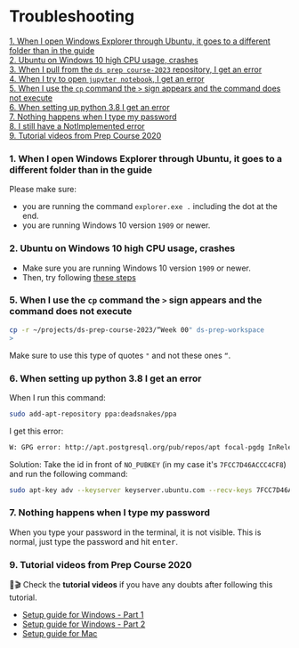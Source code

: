 # Troubleshooting

[1. When I open Windows Explorer through Ubuntu, it goes to a different folder than in the guide](#1-when-i-open-windows-explorer-through-ubuntu-it-goes-to-a-different-folder-than-in-the-guide)   
[2. Ubuntu on Windows 10 high CPU usage, crashes](#2-ubuntu-on-windows-10-high-cpu-usage-crashes)   
[3. When I pull from the `ds prep course-2023` repository, I get an error](#3-when-i-pull-from-the-ds-prep-course-2023-repository-i-get-an-error)   
[4. When I try to open `jupyter notebook`, I get an error](#4-when-i-try-to-open-the-jupyter-notebook-i-get-an-error)   
[5. When I use the `cp` command the `>` sign appears and the command does not execute](#5-when-i-use-the-cp-command-the--sign-appears-and-the-command-does-not-execute)   
[6. When setting up python 3.8 I get an error](#6-when-setting-up-python-38-i-get-an-error)   
[7. Nothing happens when I type my password](#7-nothing-happens-when-i-type-my-password)   
[8. I still have a NotImplemented error](#8-i-still-have-a-notimplemented-error)   
[9. Tutorial videos from Prep Course 2020](#9-tutorial-videos-from-prep-course-2020)

### 1. When I open Windows Explorer through Ubuntu, it goes to a different folder than in the guide

Please make sure:

- you are running the command `explorer.exe .` including the dot at the end.
- you are running Windows 10 version `1909` or newer.

### 2. Ubuntu on Windows 10 high CPU usage, crashes

- Make sure you are running Windows 10 version `1909` or newer.
- Then, try following [these steps](https://teckangaroo.com/enable-windows-10-virtual-machine-platform/)


### 5. When I use the `cp` command the `>` sign appears and the command does not execute

```bash
cp -r ~/projects/ds-prep-course-2023/“Week 00" ds-prep-workspace
>
```

Make sure to use this type of quotes `"` and not these ones `“`.

### 6. When setting up python 3.8 I get an error

When I run this command:

```bash
sudo add-apt-repository ppa:deadsnakes/ppa
```

I get this error:

```bash
W: GPG error: http://apt.postgresql.org/pub/repos/apt focal-pgdg InRelease: The following signatures couldn't be verified because the public key is not available: NO_PUBKEY 7FCC7D46ACCC4CF8
```

Solution: Take the id in front of `NO_PUBKEY` (in my case it's `7FCC7D46ACCC4CF8`) and run the following command:

```bash
sudo apt-key adv --keyserver keyserver.ubuntu.com --recv-keys 7FCC7D46ACCC4CF8
```

### 7. Nothing happens when I type my password

When you type your password in the terminal, it is not visible. This is normal, just type the password and hit <kbd>enter</kbd>.


### 9. Tutorial videos from Prep Course 2020

🎁🎬 Check the **tutorial videos** if you have any doubts after following this tutorial. 

- [Setup guide for Windows - Part 1](https://www.youtube.com/watch?v=fWi3bYoHW18)
- [Setup guide for Windows - Part 2](https://www.youtube.com/watch?v=bnJOQHh9pJ4)
- [Setup guide for Mac](https://www.youtube.com/watch?v=qs0z4ibMFdU)
